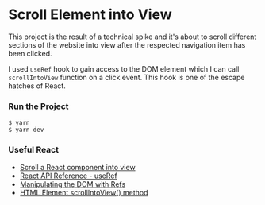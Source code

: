 # Scroll Element into View

This project is the result of a technical spike and it's about to scroll different sections of the website into view after the respected navigation item has been clicked.

I used `useRef` hook to gain access to the DOM element which I can call `scrollIntoView` function on a click event. This hook is one of the escape hatches of React.

### Run the Project

```
$ yarn
$ yarn dev
```

### Useful React

- [Scroll a React component into view](https://robinvdvleuten.nl/post/scroll-a-react-component-into-view/)
- [React API Reference - useRef](https://react.dev/reference/react/useRef)
- [Manipulating the DOM with Refs](https://react.dev/learn/manipulating-the-dom-with-refs)
- [HTML Element scrollIntoView() method](https://developer.mozilla.org/en-US/docs/Web/API/Element/scrollIntoView)
